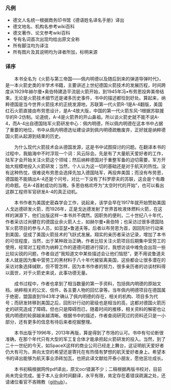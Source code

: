 ### 凡例

* 德文人名统一根据商务印书馆《德语姓名译名手册》译出
* 德文地名、机构名参考wiki百科
* 德文著作、论文参考wiki百科
* 专有名词首次出现均给出原文全称
* 所有脚注均为译注
* 所有图片及其说明均为译者所加，标明来源

### 译序

　　本书全名为《火箭与第三帝国——佩内明德以及随后到来的弹道导弹时代》，是一本火箭史类的半学术书籍，主要讲述上世纪德国火箭技术的发展历程，时间跨度从1929年赫尔曼•奥伯特建造平流层火箭开始，到1945年冯•布劳恩投奔美帝结束。无论是火箭技术细节还是诸多历史事件，书中的描述都恰到好处。算起来，纳粹德国是当今世界火箭技术的正统发源地，苏联第一代火箭R-1是A-4翻版，美国红石火箭直接由布劳恩设计，是A-4放大版，中国的第一代火箭东风-1根据苏联援华的R-2仿制。论道统，A-4是火箭界的开山鼻祖。所以谈火箭史就不能不说A-4，而A-4出自德国陆军火箭研发中心：佩内明德，所以佩内明德在这本书中占据了重要的地位，书中从佩内明德选址建设讲到佩内明德疏散废弃，正好就是纳粹德国火箭从起源到结束的历史。

　　为什么现代火箭技术会从德国发源，这是书中试图探讨的问题。在翻译本书的过程中，我脑海中不时浮现一个词：风云际会。先是有了大量航天爱好者的工作，陆军才会开始关注火箭这个领域；然后纳粹德国对于重整军备的迫切需要，军方开始大规模地投入火箭研发；当然，个人认为这一切的基础还是对于航天的热忱。没有这种热忱，很难说布劳恩会选择先加入德国陆军，再投奔美国；而没有布劳恩，德国能不能搞出A-4还是个问号，对比一下没有了科罗廖夫的苏联，这会是个有趣的命题。在A-4首射成功的当晚，多恩伯格欢呼为“太空时代的开始”，也可以看出这群工程师军官研发A-4的真正动机。

　　本书作者为美国史密森学会工作，说起来，该学会早在1917年就开始赞助美国人戈达德研发火箭，而1926年，正是戈达德发射了世界首枚液体燃料火箭，在这样的渊源下，他们出版这样一本书并不偶然。因职务的便利，二十世纪八十年代，作者采访过尚健在的德国业余火箭人士，如赫尔曼•奥伯特；也采访过很多德国陆军火箭项目的参与人员，如亚瑟•鲁道夫等。后者以布劳恩为首，因回形针行动来到美国，促成了美国火箭技术的飞跃式发展。翔实的亲历者采访记录，增加了本书的可信程度，当然，出于某种政治正确，作者比较关注火箭项目后期集中营劳工的使用，经常对工程师为纳粹工作的道德问题进行探讨，我想访谈中难免会出现一些比较尖锐的问题，作者自述“我知道文中某些描述会让他们恼怒”，更不用说鲁道夫本人就是因为集中营劳工的黑材料于八十年代被驱离美国，这些都会让很多潜在的采访对象选择缄默，但不管怎样，因为本书作者的努力，很多亲历者的访谈材料得以面世，对于火箭史来说，此事功德无量。

　　成书过程中，作者也拿到了相当数量的第一手资料，包括佩内明德的原始文档，纳粹相关的公文、信件，各主要人物的回忆录等。当年佩内明德项目在德国属于绝密，盟国直到1943年才确认了佩内明德的存在，相关的机构、项目多为代号；而研发转移到美国之后，回形针行动的密级也是相当的高，这都对德国火箭历史的研究造成了障碍。但也只是障碍而已，随着时间的推移，相关资料的解密也让佩内明德的轮廓越来越清晰。根据书中的描述，作者查阅研究过的资料还只是一小部分，还有更多的信息有待后来者挖掘整理。

　　本书出版于1996年，2013年再版，算是得到了市场的认可。书中有句论断很准确，在那个年代只有大型的军工复合体才能承担起火箭研发的投入。当然，到了二十一世纪的今天，如SpaceX这样的商业公司已经走上舞台，这证明航天爱好者仍大有可为，奔向太空的希望还是寄托在有热情有梦想的航天爱好者身上。希望本书的译出能够为航天事业添砖加瓦，也把此译文献给开泰小朋友，愿他茁壮成长。

　　本书初稿根据网传pdf译出，原文ocr错漏不少；二稿根据再版书校对，目前尚未完全完成。鉴于本人业余时间翻译，水平有限，肯定存在着错误疏漏之处，还请诸位看官不吝赐教（[github](https://github.com/kkndyu/rocket)）。